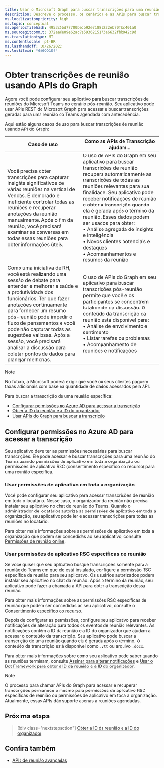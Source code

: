 ```yaml
---
title: Usar o Microsoft Graph para buscar transcrições para uma reunião do Teams
description: Descreve o processo, os cenários e as APIs para buscar transcrições no cenário pós-reunião.
ms.localizationpriority: high
ms.topic: conceptual
ms.openlocfilehash: 4953c5bd77700becb92e71881222eb70fbc401a0
ms.sourcegitcommit: 372aade09e62ac7e5936215173a6632fbb042c9d
ms.translationtype: MT
ms.contentlocale: pt-BR
ms.lasthandoff: 10/26/2022
ms.locfileid: "68699154"
---
```

# <a name="get-meeting-transcripts-using-graph-apis"></a>Obter transcrições de reunião usando APIs do Graph

Agora você pode configurar seu aplicativo para buscar transcrições de reuniões do Microsoft Teams no cenário pós-reunião. Seu aplicativo pode usar APIs REST do Microsoft Graph para acessar e buscar transcrições geradas para uma reunião do Teams agendada com antecedência.

Aqui estão alguns casos de uso para buscar transcrições de reunião usando API do Graph:

| Caso de uso | Como as APIs de Transcrição ajudam... |
| --- | --- |
| Você precisa obter transcrições para capturar insights significativos de várias reuniões na vertical de Vendas. É demorado e ineficiente controlar todas as reuniões e recuperar anotações da reunião manualmente. Após o fim da reunião, você precisará examinar as conversas em todas essas reuniões para obter informações úteis. | O uso de APIs do Graph em seu aplicativo para buscar transcrições de reunião recupera automaticamente as transcrições de todas as reuniões relevantes para sua finalidade. Seu aplicativo pode receber notificações de reunião e obter a transcrição quando ela é gerada após o término da reunião. Esses dados podem ser usados para obter: <br> • Análise agregada de insights e inteligência <br> • Novos clientes potenciais e destaques <br> • Acompanhamentos e resumos da reunião |
| Como uma iniciativa de RH, você está realizando uma sessão de debate para entender e melhorar a saúde e a produtividade dos funcionários. Ter que fazer anotações continuamente para fornecer um resumo pós-reunião pode impedir o fluxo de pensamentos e você pode não capturar todas as sugestões valiosas. Após a sessão, você precisará analisar a discussão para coletar pontos de dados para planejar melhorias. | O uso de APIs do Graph em seu aplicativo para buscar transcrições pós-reunião permite que você e os participantes se concentrem totalmente na discussão. O conteúdo da transcrição da reunião está disponível para: <br> • Análise de envolvimento e sentimento <br> • Listar tarefas ou problemas <br> • Acompanhamento de reuniões e notificações |

> [!NOTE]
> No futuro, a Microsoft poderá exigir que você ou seus clientes paguem taxas adicionais com base na quantidade de dados acessados pela API.

Para buscar a transcrição de uma reunião específica:

- [Configurar permissões no Azure AD para acessar a transcrição](#configure-permissions-on-azure-ad-to-access-transcript)
- [Obter a ID da reunião e a ID do organizador](fetch-id.md)
- [Usar APIs do Graph para buscar a transcrição](/graph/api/resources/calltranscript)

## <a name="configure-permissions-on-azure-ad-to-access-transcript"></a>Configurar permissões no Azure AD para acessar a transcrição

Seu aplicativo deve ter as permissões necessárias para buscar transcrições. Ele pode acessar e buscar transcrições para uma reunião do Teams usando permissões de aplicativo em toda a organização ou permissões de aplicativo RSC (consentimento específico do recurso) para uma reunião específica.

### <a name="use-organization-wide-application-permissions"></a>Usar permissões de aplicativo em toda a organização

Você pode configurar seu aplicativo para acessar transcrições de reunião em todo o locatário. Nesse caso, o organizador da reunião não precisa instalar seu aplicativo no chat de reunião do Teams. Quando o administrador de locatários autoriza as permissões de aplicativo em toda a organização, seu aplicativo pode ler e acessar transcrições para todas as reuniões no locatário.

Para obter mais informações sobre as permissões de aplicativo em toda a organização que podem ser concedidas ao seu aplicativo, consulte [Permissões de reunião online](/graph/permissions-reference#online-meetings-permissions).

### <a name="use-meeting-specific-rsc-application-permissions"></a>Usar permissões de aplicativo RSC específicas de reunião

Se você quiser que seu aplicativo busque transcrições somente para a reunião do Teams em que ele está instalado, configure a permissão RSC específica da reunião para seu aplicativo. Os usuários autorizados podem instalar seu aplicativo no chat da reunião. Após o término da reunião, seu aplicativo pode fazer a chamada à API para obter a transcrição dessa reunião.

Para obter mais informações sobre as permissões RSC específicas de reunião que podem ser concedidas ao seu aplicativo, consulte o [Consentimento específico do recurso](../rsc/resource-specific-consent.md#resource-specific-permissions-for-a-chat).

Depois de configurar as permissões, configure seu aplicativo para receber notificações de alteração para todos os eventos de reunião relevantes. As notificações contêm a ID da reunião e a ID do organizador que ajudam a acessar o conteúdo da transcrição. Seu aplicativo pode buscar a transcrição de uma reunião quando ela é gerada após o término. O conteúdo da transcrição está disponível como `.vtt` ou arquivo `.docx`.

Para obter mais informações sobre como seu aplicativo pode saber quando as reuniões terminam, consulte [Assinar para alterar notificações](fetch-id.md#subscribe-to-change-notifications) e [Usar o Bot Framework para obter a ID da reunião e a ID do organizador](fetch-id.md#use-bot-framework-to-get-meeting-id-and-organizer-id).

> [!NOTE]
> O processo para chamar APIs do Graph para acessar e recuperar transcrições permanece o mesmo para permissões de aplicativo RSC específicas de reunião ou permissões de aplicativo em toda a organização. Atualmente, essas APIs dão suporte apenas a reuniões agendadas.

## <a name="next-step"></a>Próxima etapa

> [!div class="nextstepaction"]
> [Obter a ID da reunião e a ID do organizador](fetch-id.md)

## <a name="see-also"></a>Confira também

- [APIs de reunião avançadas](../../apps-in-teams-meetings/meeting-apps-apis.md)
